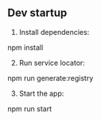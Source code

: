 ## Dev startup

1. Install dependencies:
   
npm install

2. Run service locator:

npm run generate:registry

3. Start the app:

npm run start
   
